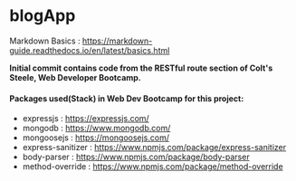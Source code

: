 # blogApp

Markdown Basics : https://markdown-guide.readthedocs.io/en/latest/basics.html

**Initial commit contains code from the RESTful route section of Colt's Steele, Web Developer Bootcamp.**

#### Packages used(Stack) in Web Dev Bootcamp for this project:

* expressjs : https://expressjs.com/
* mongodb   : https://www.mongodb.com/
* mongoosejs : https://mongoosejs.com/
* express-sanitizer : https://www.npmjs.com/package/express-sanitizer
* body-parser : https://www.npmjs.com/package/body-parser
* method-override : https://www.npmjs.com/package/method-override




